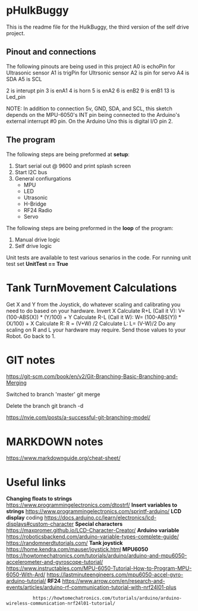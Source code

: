 # pHulkBuggy
This is the readme file for the HulkBuggy, the third version of the self drive project.

## Pinout and connections
The following pinouts are being used in this project
  A0 is echoPin for Ultrasonic sensor
  A1 is trigPin for Ultrsonic sensor
  A2 is pin for servo
  A4 is SDA
  A5 is SCL

  2 is interupt pin
  3 is enA1
  4 is horn
  5 is enA2
  6 is enB2 
  9 is enB1
  13 is Led_pin

   NOTE: In addition to connection 5v, GND, SDA, and SCL, this sketch
   depends on the MPU-6050's INT pin being connected to the Arduino's
   external interrupt #0 pin. On the Arduino Uno this is digital I/O pin 2.

## The program
The following steps are being preformed at **setup**:
1. Start serial out @ 9600 and print splash screen
2. Start I2C bus
3. General confiurgations 
    - MPU
    - LED
    - Utrasonic
    - H-Bridge
    - RF24 Radio
    - Servo

The following steps are being preformed in the **loop** of the program:
1. Manual drive logic
2. Self drive logic

Unit tests are available to test various senarios in the code. For running unit test set **UnitTest == True**

# Tank TurnMovement Calculations
Get X and Y from the Joystick, do whatever scaling and calibrating you need to do based on your hardware.
Invert X
Calculate R+L (Call it V): V=(100-ABS(X)) * (Y/100) + Y
Calculate R-L (Call it W): W= (100-ABS(Y)) * (X/100) + X
Calculate R: R = (V+W) /2
Calculate L: L= (V-W)/2
Do any scaling on R and L your hardware may require.
Send those values to your Robot.
Go back to 1.

# GIT notes
https://git-scm.com/book/en/v2/Git-Branching-Basic-Branching-and-Merging

  Switched to branch 'master'
  git merge <branch>

  Delete the branch
    git branch -d <branch>

https://nvie.com/posts/a-successful-git-branching-model/


# MARKDOWN notes
https://www.markdownguide.org/cheat-sheet/

# Useful links
  **Changing floats to strings** https://www.programmingelectronics.com/dtostrf/
  **Insert variables to strings** https://www.programmingelectronics.com/sprintf-arduino/
  **LCD display** coding https://docs.arduino.cc/learn/electronics/lcd-displays#custom-character
  **Special characters** https://maxpromer.github.io/LCD-Character-Creator/
  **Arduino variable** https://roboticsbackend.com/arduino-variable-types-complete-guide/
                      https://randomnerdtutorials.com/
  **Tank joystick** https://home.kendra.com/mauser/joystick.html
  **MPU6050** https://howtomechatronics.com/tutorials/arduino/arduino-and-mpu6050-accelerometer-and-gyroscope-tutorial/
              https://www.instructables.com/MPU-6050-Tutorial-How-to-Program-MPU-6050-With-Ard/
              https://lastminuteengineers.com/mpu6050-accel-gyro-arduino-tutorial/
  **RF24**    https://www.arrow.com/en/research-and-events/articles/arduino-rf-communication-tutorial-with-nrf24l01-plus       
              
              https://howtomechatronics.com/tutorials/arduino/arduino-wireless-communication-nrf24l01-tutorial/